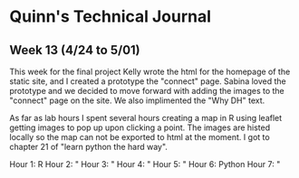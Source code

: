 # Quinn's Technical Journal

## Week 13 (4/24 to 5/01)

This week for the final project Kelly wrote the html for the homepage of the static site,  and I created a prototype the   "connect"  page.  Sabina loved the prototype and we decided to move forward with adding the images to the  "connect"  page on the site. We also implimented the  "Why DH"  text.

As far as lab hours I spent several hours creating a map in R using leaflet getting images to pop up upon clicking a point.  The images are histed locally so the map can not be exported to html at the moment.  I got to chapter 21 of  "learn python the hard way".

Hour 1:  R
Hour 2:  "
Hour 3:  "
Hour 4:  "
Hour 5:  "
Hour 6:  Python
Hour 7:  "